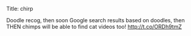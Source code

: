 Title: chirp

Doodle recog, then soon Google search results based on doodles, then THEN chimps will be able to find cat videos too! <a href="http://t.co/ORDh9tmZ">http://t.co/ORDh9tmZ</a>
